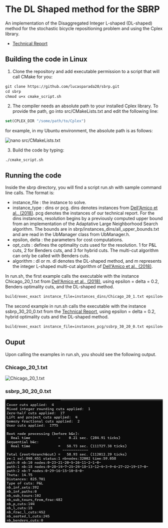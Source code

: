 # The DL Shaped method for the SBRP
An implementation of the Disaggregated Integer L-shaped (DL-shaped) method for the stochastic bicycle repositioning problem and using the Cplex library.

* [Technical Report](https://www.cirrelt.ca/documentstravail/cirrelt-2024-26.pdf)

## Building the code in Linux

1. Clone the repository and add executable permission to a script that will call CMake for you:

```shell
git clone https://github.com/lucasparada20/sbrp.git
cd sbrp
chmod u+x cmake_script.sh
```
2. The compiler needs an absolute path to your installed Cplex library. To provide the path, go into src/CMakeLists.txt and edit the following line:

```cmake
set(CPLEX_DIR "/some/path/to/Cplex")
```

for example, in my Ubuntu environment, the absolute path is as follows:

![nano src/CMakeLists.txt](/images/image.png)

3. Build the code by typing:

```bash
./cmake_script.sh
```

## Running the code

Inside the sbrp directory, you will find a script run.sh with sample command line calls. The format is:

* instance_file : the instance to solve.
* instance_type : dins or pcg. dins denotes instances from [Dell'Amico et al., (2018)](https://doi.org/10.1016/j.trb.2018.10.015). pcg denotes the instances of our technical report. For the dins instances, resolution begins by a previously computed upper bound from an implementation of the Adaptative Large Neighborhood Search algorithm. The bounds are in sbrp/instances_dins/all_upper_bounds.txt and are read in the UbManager class from UbManager.h.
* epsilon, delta : the parameters for cost computations.
* opt_cuts : defines the optimality cuts used for the resolution. 1 for P&L cuts, 2 for Benders cuts, and 3 for hybrid cuts. The multi-cut algorithm can only be called with Benders cuts.
* algorithm : dl or m. dl denotes the DL-shaped method, and m represents the integer L-shaped multi-cut algorithm of [Dell'Amico et al., (2018)](https://doi.org/10.1016/j.trb.2018.10.015).

In run.sh, the first example calls the executable with the instance Chicago_20_1.txt from [Dell'Amico et al., (2018)](https://doi.org/10.1016/j.trb.2018.10.015), using epsilon = delta = 0.2, Benders optimality cuts, and the DL-shaped method. 

```bash
build/exec_exact instance_file=instances_dins/Chicago_20_1.txt epsilon=0.2 delta=0.2 opt_cuts=2 instance_type=dins algorithm=dl
```
The second example in run.sh calls the executable with the instance ssbrp_30_20_0.txt from the [Technical Report](https://www.cirrelt.ca/documentstravail/cirrelt-2024-26.pdf), using epsilon = delta = 0.2, hybrid optimality cuts and the DL-shaped method. 

```bash
build/exec_exact instance_file=instances_pcg/ssbrp_30_20_0.txt epsilon=0.2 delta=0.2 opt_cuts=3  instance_type=pcg algorithm=dl
```
## Ouput
Upon calling the examples in run.sh, you should see the following output.

### Chicago_20_1.txt

![Chicago_20_1.txt](/images/Chicago_20_1.png)

### ssbrp_30_20_0.txt

![ssbrp_30_20.txt](/images/ssbrp_30_20_0.jpg)
